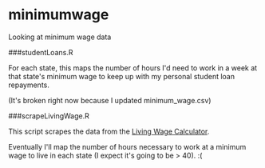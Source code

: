 # minimumwage
Looking at minimum wage data

###studentLoans.R

For each state, this maps the number of hours I'd need to work in a week at that state's minimum wage to keep up with my personal student loan repayments.

(It's broken right now because I updated minimum_wage.csv)

###scrapeLivingWage.R

This script scrapes the data from the [Living Wage Calculator](http://livingwage.mit.edu/). 

Eventually I'll map the number of hours necessary to work at a minimum wage to live in each state (I expect it's going to be > 40). :(
